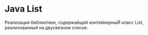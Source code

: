 # Java List
Реализация библиотеки, содержайщей контейнерныЙ класс List, реализованный на
двусвязном списке.
